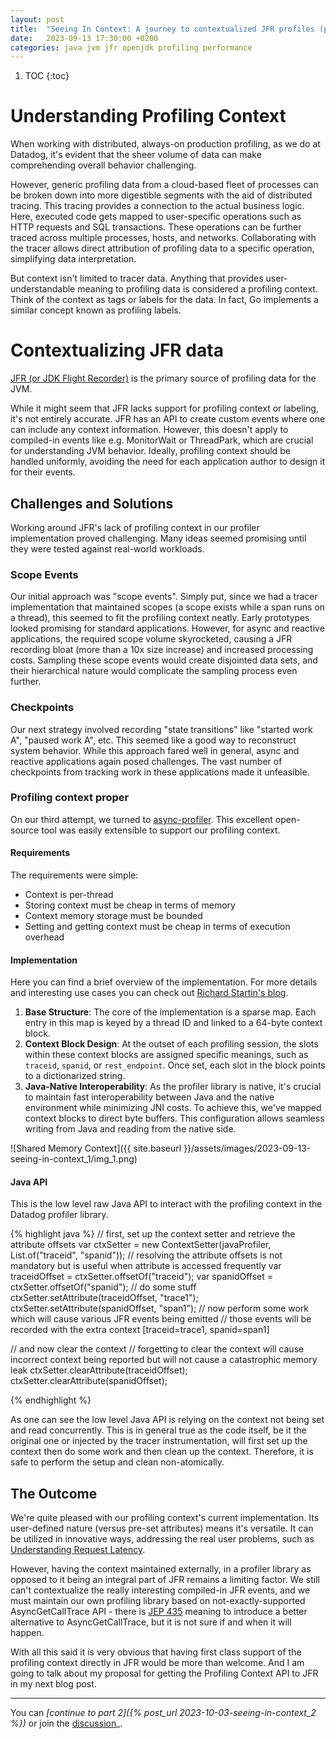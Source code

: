 ```yaml
---
layout: post
title:  "Seeing In Context: A journey to contextualized JFR profiles (part 1)"
date:   2023-09-13 17:30:00 +0200
categories: java jvm jfr openjdk profiling performance
---
```


1. TOC
{:toc}

# Understanding Profiling Context

When working with distributed, always-on production profiling, as we do at Datadog, it's evident that the sheer 
volume of data can make comprehending overall behavior challenging.

However, generic profiling data from a cloud-based fleet of processes can be broken down into more digestible 
segments with the aid of distributed tracing. This tracing provides a connection to the actual business logic. 
Here, executed code gets mapped to user-specific operations such as HTTP requests and SQL transactions. 
These operations can be further traced across multiple processes, hosts, and networks. Collaborating with the 
tracer allows direct attribution of profiling data to a specific operation, simplifying data interpretation.

But context isn't limited to tracer data. Anything that provides user-understandable meaning to profiling data 
is considered a profiling context. Think of the context as tags or labels for the data. In fact, Go 
implements a similar concept known as profiling labels.

# Contextualizing JFR data
[JFR (or JDK Flight Recorder)](https://en.wikipedia.org/wiki/JDK_Flight_Recorder) is the primary source of profiling data for the JVM.

While it might seem that JFR lacks support for profiling context or labeling, it's not entirely accurate. 
JFR has an API to create custom events where one can include any context information. However, this doesn't apply 
to compiled-in events like e.g. MonitorWait or ThreadPark, which are crucial for understanding JVM behavior. 
Ideally, profiling context should be handled uniformly, avoiding the need for each application author to design it for their events.

## Challenges and Solutions
Working around JFR's lack of profiling context in our profiler implementation proved challenging. Many ideas seemed 
promising until they were tested against real-world workloads.

### Scope Events
Our initial approach was "scope events". Simply put, since we had a tracer implementation that maintained scopes 
(a scope exists while a span runs on a thread), this seemed to fit the profiling context neatly. Early prototypes 
looked promising for standard applications. However, for async and reactive applications, the required scope volume 
skyrocketed, causing a JFR recording bloat (more than a 10x size increase) and increased processing costs. 
Sampling these scope events would create disjointed data sets, and their hierarchical nature would complicate the 
sampling process even further.

### Checkpoints
Our next strategy involved recording "state transitions" like "started work A", "paused work A", etc. This seemed 
like a good way to reconstruct system behavior. While this approach fared well in general, async and reactive 
applications again posed challenges. The vast number of checkpoints from tracking work in these applications 
made it unfeasible.

### Profiling context proper
On our third attempt, we turned to [async-profiler](https://github.com/async-profiler/async-profiler). 
This excellent open-source tool was easily extensible to support our profiling context.

#### Requirements
The requirements were simple:
- Context is per-thread
- Storing context must be cheap in terms of memory
- Context memory storage must be bounded
- Setting and getting context must be cheap in terms of execution overhead

#### Implementation
Here you can find a brief overview of the implementation. For more details and interesting use cases you can check out
[Richard Startin's blog](https://richardstartin.github.io).

1. **Base Structure**: The core of the implementation is a sparse map. Each entry in this map is keyed by a thread ID and linked to a 64-byte context block.
2. **Context Block Design**: At the outset of each profiling session, the slots within these context blocks are assigned specific meanings, such as `traceid`, `spanid`, or `rest_endpoint`. Once set, each slot in the block points to a dictionarized string.
3. **Java-Native Interoperability**: As the profiler library is native, it's crucial to maintain fast interoperability between Java and the native environment while minimizing JNI costs. To achieve this, we've mapped context blocks to direct byte buffers. This configuration allows seamless writing from Java and reading from the native side.

![Shared Memory Context]({{ site.baseurl }}/assets/images/2023-09-13-seeing-in-context_1/img_1.png)

#### Java API
This is the low level raw Java API to interact with the profiling context in the Datadog profiler library.

{% highlight java %}
// first, set up the context setter and retrieve the attribute offsets
var ctxSetter = new ContextSetter(javaProfiler, List.of("traceid", "spanid"));
// resolving the attribute offsets is not mandatory but is useful when attribute is accessed frequently 
var traceidOffset = ctxSetter.offsetOf("traceid");
var spanidOffset = ctxSetter.offsetOf("spanid");
// do some stuff
ctxSetter.setAttribute(traceidOffset, "trace1");
ctxSetter.setAttribute(spanidOffset, "span1");
// now perform some work which will cause various JFR events being emitted
// those events will be recorded with the extra context [traceid=trace1, spanid=span1]

// and now clear the context
// forgetting to clear the context will cause incorrect context being reported but will not cause a catastrophic memory leak
ctxSetter.clearAttribute(traceidOffset);
ctxSetter.clearAttribute(spanidOffset);

{% endhighlight %}

As one can see the low level Java API is relying on the context not being set and read concurrently. This
is in general true as the code itself, be it the original one or injected by the tracer instrumentation, 
will first set up the context then do some work and then clean up the context. Therefore, it is safe to
perform the setup and clean non-atomically.

## The Outcome
We're quite pleased with our profiling context's current implementation. 
Its user-defined nature (versus pre-set attributes) means it's versatile. It can be utilized in innovative ways, addressing
the real user problems, such as [Understanding Request Latency](https://richardstartin.github.io/posts/wallclock-profiler).

However, having the context maintained externally, in a profiler library as opposed to it being an integral part of JFR
remains a limiting factor. We still can't contextualize the really interesting compiled-in JFR events, and we must maintain
our own profiling library based on not-exactly-supported AsyncGetCallTrace API - there is [JEP 435](https://bugs.openjdk.org/browse/JDK-8284289)
meaning to introduce a better alternative to AsyncGetCallTrace, but it is not sure if and when it will happen.

With all this said it is very obvious that having first class support of the profiling context directly in JFR
would be more than welcome. And I am going to talk about my proposal for getting the Profiling Context API to JFR in my
next blog post.

---
You can _[continue to part 2]({% post_url 2023-10-03-seeing-in-context_2 %})_ or join the [discussion](https://github.com/jbachorik/jbachorik.github.io/discussions/5)_.